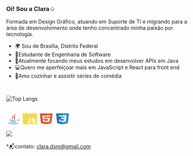 ### Oi! Sou a Clara☺️

Formada em Design Gráfico, atuando em Suporte de TI e migrando para a área de desenvolvimento onde tenho concentrado minha paixão por tecnologia.

-  🌍 Sou de Brasília, Distrito Federal 
-  📖Estudante de Engenharia de Software  
-  🎯Atualmente focando meus estudos em desenvolver APIs em Java 
-  💻Quero me aperfeiçoar mais em JavaScript e React para front end 
-  🥘Amo cozinhar e assistir séries de comédia
<br>

![Top Langs](https://github-readme-stats.vercel.app/api/top-langs/?username=clara-silva-martins&layout=compact)

<div style="display: inline_block"><br>
  <img align="center" alt="Java" height="30" width="40" src="https://raw.githubusercontent.com/devicons/devicon/master/icons/java/java-original.svg">
  <img align="center" alt="Clara-Js" height="30" width="40" src="https://raw.githubusercontent.com/devicons/devicon/master/icons/javascript/javascript-plain.svg">
  <img align="center" alt="Clara-HTML" height="30" width="40" src="https://raw.githubusercontent.com/devicons/devicon/master/icons/html5/html5-original.svg">
  <img align="center" alt="Clara-CSS" height="30" width="40" src="https://raw.githubusercontent.com/devicons/devicon/master/icons/css3/css3-original.svg">
</div>
<br>
<a href="https://www.linkedin.com/in/clara-silva-martins/" target="_blank"><img src="https://img.shields.io/badge/LinkedIn-0077B5?style=for-the-badge&logo=linkedin&logoColor=white"></a>
<br>

*📬contato: clara.dsm@gmail.com 

